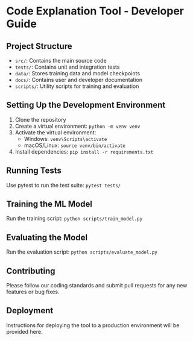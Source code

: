 # Code Explanation Tool - Developer Guide

## Project Structure
- `src/`: Contains the main source code
- `tests/`: Contains unit and integration tests
- `data/`: Stores training data and model checkpoints
- `docs/`: Contains user and developer documentation
- `scripts/`: Utility scripts for training and evaluation

## Setting Up the Development Environment
1. Clone the repository
2. Create a virtual environment: `python -m venv venv`
3. Activate the virtual environment:
   - Windows: `venv\Scripts\activate`
   - macOS/Linux: `source venv/bin/activate`
4. Install dependencies: `pip install -r requirements.txt`

## Running Tests
Use pytest to run the test suite: `pytest tests/`

## Training the ML Model
Run the training script: `python scripts/train_model.py`

## Evaluating the Model
Run the evaluation script: `python scripts/evaluate_model.py`

## Contributing
Please follow our coding standards and submit pull requests for any new features or bug fixes.

## Deployment
Instructions for deploying the tool to a production environment will be provided here.